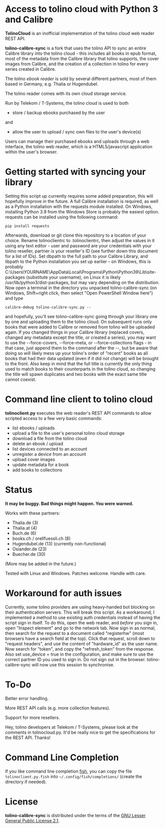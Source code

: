 Access to tolino cloud with Python 3 and Calibre
================================================

**TolinoCloud** is an inofficial implementation of the tolino cloud
web reader REST API.

**tolino-calibre-sync** is a fork that uses the tolino API to sync an entire
Calibre library into the tolino cloud - this includes all books in epub
format, most of the metadata from the Calibre library that tolino supports,
the cover images from Calibre, and the creation of a collection in tolino
for every series created in Calibre.

The *tolino ebook reader* is sold by several different partners, most
of them based in Germany, e.g. Thalia or Hugendubel.

The tolino reader comes with its own cloud storage service.

Run by Telekom / T-Systems, the tolino cloud is used to both

- store / backup ebooks purchased by the user

and

- allow the user to upload / sync own files to the user's device(s)

Users can manage their purchased ebooks and uploads through a web
interface, the tolino web reader, which is a HTML5/javascript
application within the user's browser.

Getting started with syncing your library
=========================================
Setting this script up currently requires some added preparation, this will
hopefully improve in the future.  A full Calibre installation is required, as well as a
Python installation with the requests module installed.  On Windows, installing
Python 3.9 from the Windows Store is probably the easiest option.  requests can be installed using the following command:
```
pip install requests
```
Afterwards, download or git clone this repository to a location of your choice.  Rename tolinoclientrc to .tolinoclientrc, then adjust the values in it using any text editor - user and password are your credentials with your tolino reseller, partner is your reseller's ID (see further down this document for a list of IDs). Set dbpath to the full path to your Calibre Library, and libpath to the Python installation you set up earlier - on Windows, this is probably C:\Users\YOURNAME\AppData\Local\Programs\Python\Python39\Lib\site-packages (substitute your username), on Linux it is likely /usr/lib/python3/dist-packages, but may vary depending on the distribution.  Now open a terminal in the directory you unpacked tolino-calibre-sync (on Windows, Shift+right click, then select "Open PowerShell Window here") and type
```
calibre-debug tolino-calibre-sync.py --
```
and hopefully, you'll see tolino-calibre-sync going through your library one by one and uploading them to the tolino cloud.  On subsequent runs only books that were added to Calibre or removed from tolino will be uploaded again.  If you changed things in your Calibre library (replaced covers, changed any metadata except the title, or created a series), you may want to use the --force-covers, --force-meta, or --force-collections flags - in that case, just append them to the command after the --, but be aware that doing so will likely mess up your tolino's order of "recent" books as all books that had their data updated (even if it did not change) will be brought to the front.  Also keep in mind that the full title is currently the only thing used to match books to their counterparts in the tolino cloud, so changing the title will spawn duplicates and two books with the exact same title cannot coexist.

Command line client to tolino cloud
===================================

**tolinoclient.py** executes the web reader's REST API commands
to allow scripted access to a few very basic commands:

- list ebooks / uploads
- upload a file to the user's personal tolino cloud storage
- download a file from the tolino cloud
- delete an ebook / upload
- list devices connected to an account
- unregister a device from an account
- upload cover images
- update metadata for a book
- add books to collections

Status
======

**It may be buggy. Bad things might happen. You were warned.**

Works with these partners:
- Thalia.de (3)
- Thalia.at (4)
- Buch.de (6)
- books.ch / orellfuessli.ch (8)
- Hugendubel.de (13) (currently non-functional)
- Osiander.de (23)
- Buecher.de (30)

(More may be added in the future.)

Tested with Linux and Windows. Patches welcome. Handle with care.

Workaround for auth issues
=====
Currently, some tolino providers are usiing heavy-handed bot blocking
on their authentication servers.  This will break this script.  As a
workaround, I implemented a method to use existing auth credentials
instead of having the script sign in itself.  To do this, open the web
reader, and *before* you sign in, open "Inspect element" and go to the
network tab.  Now sign in as normal, then search for the request to
a document called "registerhw" (most browsers have a search field at the
top).  Click that request, scroll down to "request headers", and use
the content of "hardware_id" as the user name.  Now search for "token", and
copy the "refresh_token" from the response.  Also set use_device = true in
the configuration, and make sure to use the correct partner ID you used to
sign in.  Do not sign out in the browser.  tolino-calibre-sync will now use
this session to synchronise.

To-Do
=====

Better error handling.

More REST API calls (e.g. more collection features).

Support for more resellers.

Hey, tolino developers at Telekom / T-Systems, please look at
the comments in tolinocloud.py. It'd be really nice to get the
specifications for the REST API. Thanks!

Command Line Completion
=======================

If you like command line completion [fish](https://fishshell.com/), you can copy the file `tolinoclient.py.fish` into `~/.config/fish/completions/` (create the directory if needed).

License
=======

**tolino-calibre-sync** is distributed under the terms of the
[GNU Lesser General Public License 2.1](http://www.gnu.org/licenses/lgpl-2.1.txt).

